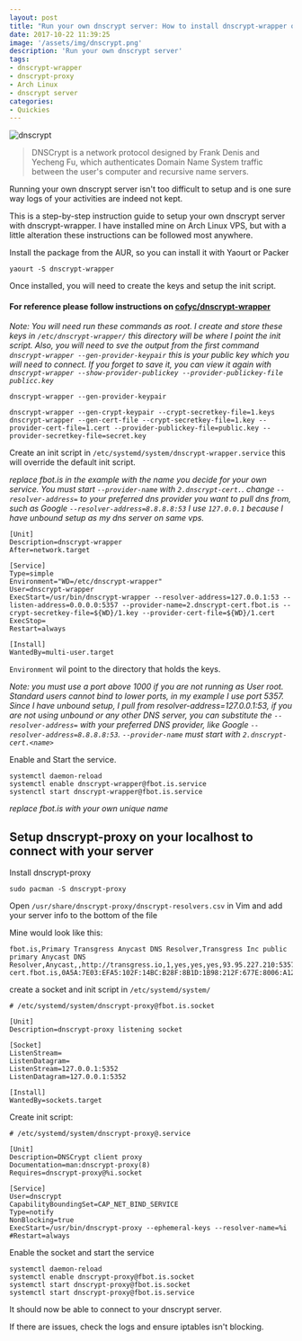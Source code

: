 ```yaml
---
layout: post
title: "Run your own dnscrypt server: How to install dnscrypt-wrapper on an Arch Linux VPS"
date: 2017-10-22 11:39:25
image: '/assets/img/dnscrypt.png'
description: 'Run your own dnscrypt server'
tags:
- dnscrypt-wrapper
- dnscrypt-proxy
- Arch Linux
- dnscrypt server
categories:
- Quickies
---
```


![dnscrypt](http://www.djfordz.com/assets/img/dnscrypt.png)
> DNSCrypt is a network protocol designed by Frank Denis and Yecheng Fu, which authenticates Domain Name System traffic between the user's computer and recursive name servers.

Running your own dnscrypt server isn't too difficult to setup and is one sure way logs of your activities are indeed not kept.

This is a step-by-step instruction guide to setup your own dnscrypt server with dnscrypt-wrapper. I have installed mine on Arch Linux VPS, but with a little alteration these instructions can be followed most anywhere.

Install the  package from the AUR, so you can install it with Yaourt or Packer

```
yaourt -S dnscrypt-wrapper
```

Once installed, you will need to create the keys and setup the init script.

#### For reference please follow instructions on [cofyc/dnscrypt-wrapper](https://github.com/Cofyc/dnscrypt-wrapper)

*Note: You will need run these commands as root. I create and store these keys in `/etc/dnscrypt-wrapper/` this directory will be where I point the init script. Also, you will need to sve the output from the first command `dnscrypt-wrapper --gen-provider-keypair` this is your public key which you will need to connect. If you forget to save it, you can view it again with `dnscrypt-wrapper --show-provider-publickey --provider-publickey-file publicc.key`*

```
dnscrypt-wrapper --gen-provider-keypair

dnscrypt-wrapper --gen-crypt-keypair --crypt-secretkey-file=1.keys
dnscrypt-wrapper --gen-cert-file --crypt-secretkey-file=1.key --provider-cert-file=1.cert --provider-publickey-file=public.key --provider-secretkey-file=secret.key
```

Create an init script in `/etc/systemd/system/dnscrypt-wrapper.service` this will override the default init script.

*replace fbot.is in the example with the name you decide for your own service. You must start `--provider-name` with `2.dnscrypt-cert.`. change `--resolver-address=` to your preferred dns provider you want to pull dns from, such as Google `--resolver-address=8.8.8.8:53` I use `127.0.0.1` because I have unbound setup as my dns server on same vps.*

```
[Unit]
Description=dnscrypt-wrapper
After=network.target

[Service]
Type=simple
Environment="WD=/etc/dnscrypt-wrapper"
User=dnscrypt-wrapper
ExecStart=/usr/bin/dnscrypt-wrapper --resolver-address=127.0.0.1:53 --listen-address=0.0.0.0:5357 --provider-name=2.dnscrypt-cert.fbot.is --crypt-secretkey-file=${WD}/1.key --provider-cert-file=${WD}/1.cert
ExecStop=
Restart=always

[Install]
WantedBy=multi-user.target
```

`Environment` wil point to the directory that holds the keys.

*Note: you must use a port above 1000 if you are not running as User root.  Standard users cannot bind to lower ports, in my example I use port 5357.  Since I have unbound setup, I pull from resolver-address=127.0.0.1:53, if you are not using unbound or any other DNS server, you can substitute the `--resolver-address=` with your preferred DNS provider, like Google `--resolver-address=8.8.8.8:53`. `--provider-name` must start with `2.dnscrypt-cert.<name>`*

Enable and Start the service.
```
systemctl daemon-reload
systemctl enable dnscrypt-wrapper@fbot.is.service
systenctl start dnscrypt-wrapper@fbot.is.service
```

*replace fbot.is with your own unique name*

## Setup dnscrypt-proxy on your localhost to connect with your server

Install dnscrypt-proxy

```
sudo pacman -S dnscrypt-proxy
```

Open `/usr/share/dnscrypt-proxy/dnscrypt-resolvers.csv` in Vim and add your server info to the bottom of the file

Mine would look like this:

```
fbot.is,Primary Transgress Anycast DNS Resolver,Transgress Inc public primary Anycast DNS Resolver,Anycast,,http://transgress.io,1,yes,yes,yes,93.95.227.210:5357,2.dnscrypt-cert.fbot.is,0A5A:7E03:EFA5:102F:14BC:B28F:8B1D:1B98:212F:677E:8006:A120:2279:1799:567B:F009,
```

create a socket and init script in `/etc/systemd/system/`

```
# /etc/systemd/system/dnscrypt-proxy@fbot.is.socket

[Unit]
Description=dnscrypt-proxy listening socket

[Socket]
ListenStream=
ListenDatagram=
ListenStream=127.0.0.1:5352
ListenDatagram=127.0.0.1:5352

[Install]
WantedBy=sockets.target
```

Create init script:

```
# /etc/systemd/system/dnscrypt-proxy@.service

[Unit]
Description=DNSCrypt client proxy
Documentation=man:dnscrypt-proxy(8)
Requires=dnscrypt-proxy@%i.socket

[Service]
User=dnscrypt
CapabilityBoundingSet=CAP_NET_BIND_SERVICE
Type=notify
NonBlocking=true
ExecStart=/usr/bin/dnscrypt-proxy --ephemeral-keys --resolver-name=%i
#Restart=always
```

Enable the socket and start the service

```
systemctl daemon-reload
systemctl enable dnscrypt-proxy@fbot.is.socket
systemctl start dnscrypt-proxy@fbot.is.socket
systemctl start dnscrypt-proxy@fbot.is.service
```

It should now be able to connect to your dnscrypt server.

If there are issues, check the logs and ensure iptables isn't blocking.
